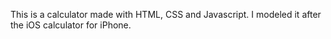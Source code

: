 This is a calculator made with HTML, CSS and Javascript. I modeled it after the iOS calculator for iPhone.
